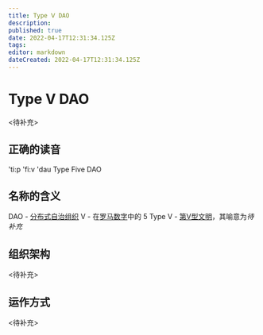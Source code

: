 ```yaml
---
title: Type Ⅴ DAO
description: 
published: true
date: 2022-04-17T12:31:34.125Z
tags: 
editor: markdown
dateCreated: 2022-04-17T12:31:34.125Z
---
```


# Type Ⅴ DAO

<待补充>

## 正确的读音

'ti:p 'fi:v 'dau
Type Five DAO

## 名称的含义

DAO - [分布式自治组织](https://en.wikipedia.org/wiki/Decentralized_autonomous_organization)
Ⅴ - 在[罗马数字](https://en.wikipedia.org/wiki/Roman_numerals)中的 5
Type Ⅴ - [第Ⅴ型文明](https://en.wikipedia.org/wiki/Kardashev_scale)，其喻意为*待补充*

## 组织架构
<待补充>

## 运作方式
<待补充>
